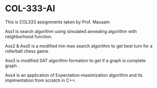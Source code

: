 # COL-333-AI
 This is COL333 assignments taken by Prof. Mausam

 Ass1 is search algorithm using simulated annealing algorithm with neighborhood function.

 Ass2 & Ass5 is a modified min max search algorithm to get best turn for a rollerball chess game.

 Ass3 is modified SAT algorithm formation to get if a graph is complete graph .

 Ass4 is an application of Expectation–maximization algorithm and its implmentation from scratch in C++.

